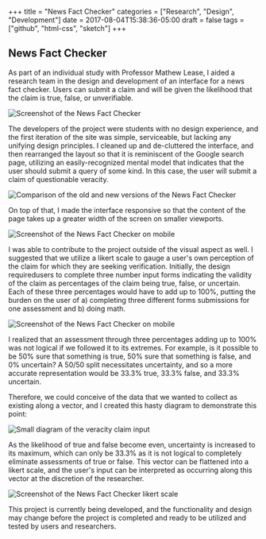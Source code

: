 +++
title = "News Fact Checker"
categories = ["Research", "Design", "Development"]
date = 2017-08-04T15:38:36-05:00
draft = false
tags = ["github", "html-css", "sketch"] 
+++

## News Fact Checker

As part of an individual study with Professor Mathew Lease, I aided a research team in the design and development of an interface for a news fact checker. Users can submit a claim and will be given the likelihood that the claim is true, false, or unverifiable.

![Screenshot of the News Fact Checker](/img/newsfactchecker1.png "Screenshot of the News Fact Checker")

The developers of the project were students with no design experience, and the first iteration of the site was simple, serviceable, but lacking any unifying design principles. I cleaned up and de-cluttered the interface, and then rearranged the layout so that it is reminiscent of the Google search page, utilizing an easily-recognized mental model that indicates that the user should submit a query of some kind. In this case, the user will submit a claim of questionable veracity. 

![Comparison of the old and new versions of the News Fact Checker](/img/newsfactchecker2.png "Comparison of the old and new versions of the News Fact Checker")

On top of that, I made the interface responsive so that the content of the page takes up a greater width of the screen on smaller viewports.

![Screenshot of the News Fact Checker on mobile](/img/newsfactchecker3.png "Screenshot of the News Fact Checker on mobile")

I was able to contribute to the project outside of the visual aspect as well. I suggested that we utilize a likert scale to gauge a user's own perception of the claim for which they are seeking verification. Initially, the design requiredusers to complete three number input forms indicating the validity of the claim as percentages of the claim being true, false, or uncertain. Each of these three percentages would have to add up to 100%, putting the burden on the user of a) completing three different forms submissions for one assessment and b) doing math.

![Screenshot of the News Fact Checker on mobile](/img/newsfactchecker4.png "Screenshot of the News Fact Checker on mobile")

I realized that an assessment through three percentages adding up to 100% was not logical if we followed it to its extremes. For example, is it possible to be 50% sure that something is true, 50% sure that something is false, and 0% uncertain? A 50/50 split necessitates uncertainty, and so a more accurate representation would be 33.3% true, 33.3% false, and 33.3% uncertain.

Therefore, we could conceive of the data that we wanted to collect as existing along a vector, and I created this hasty diagram to demonstrate this point:

![Small diagram of the veracity claim input](/img/newsfactchecker5.png "Small diagram of the veracity claim input")

As the likelihood of true and false become even, uncertainty is increased to its maximum, which can only be 33.3% as it is not logical to completely eliminate assessments of true or false. This vector can be flattened into a likert scale, and the user's input can be interpreted as occurring along this vector at the discretion of the researcher.

![Screenshot of the News Fact Checker likert scale](/img/newsfactchecker6.png "Screenshot of the News Fact Checker likert scale")

This project is currently being developed, and the functionality and design may change before the project is completed and ready to be utilized and tested by users and researchers.
